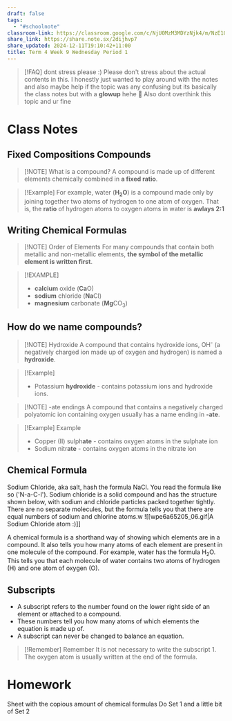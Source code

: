 ```yaml
---
draft: false
tags:
  - "#schoolnote"
classroom-link: https://classroom.google.com/c/NjU0MzM3MDYzNjk4/m/NzE1OTI5NzcwNjM5/details
share_link: https://share.note.sx/2dijhvp7
share_updated: 2024-12-11T19:10:42+11:00
title: Term 4 Week 9 Wednesday Period 1
---
```

> [!FAQ] dont stress please :)
> Please don't stress about the actual contents in this. I honestly just wanted to play around with the notes and also maybe help if the topic was any confusing but its basically the class notes but with a **glowup** hehe 🤣
> Also dont overthink this topic and ur fine
# Class Notes
## Fixed Compositions Compounds

> [!NOTE] What is a compound?
> A compound is made up of different elements chemically combined in **a fixed ratio**.

> [!Example]
> For example, water (**H<sub>2</sub>O**) is a compound made only by joining together two atoms of hydrogen to one atom of oxygen. 
> That is, the **ratio** of hydrogen atoms to oxygen atoms in water is **awlays 2:1**

## Writing Chemical Formulas

> [!NOTE] Order of Elements
For many compounds that contain both metallic and non-metallic elements, **the symbol of the metallic element is written first**.

> [!EXAMPLE]
> - **calcium** oxide (**Ca**O)
> - **sodium** chloride (**Na**Cl)
> - **magnesium** carbonate (**Mg**CO<sub>3</sub>)

## How do we name compounds?

> [!NOTE] Hydroxide
> A compound that contains hydroxide ions, OH<sup>-</sup> (a negatively charged ion made up of oxygen and hydrogen) is named a **hydroxide**.

> [!Example]
> - Potassium **hydroxide** - contains potassium ions and hydroxide ions.
 
> [!NOTE] -ate endings
> A compound that contains a negatively charged polyatomic ion containing oxygen usually has a name ending in **-ate**.

> [!Example] Example
> - Copper (II) sulph**ate** - contains oxygen atoms in the sulphate ion
> - Sodium nitr**ate** - contains oxygen atoms in the nitrate ion
## Chemical Formula
Sodium Chloride, aka salt, hash the formula NaCl. You read the formula like so ('N-a-C-l'). Sodium chloride is a solid compound and has the structure shown below, with sodium and chloride particles packed together tightly. There are no separate molecules, but the formula tells you that there are equal numbers of sodium and chlorine atoms.w
![[wpe6a65205_06.gif|A Sodium Chloride atom :)]]

A chemical formula is a shorthand way of showing which elements are in a compound. It also tells you how many atoms of each element are present in one molecule of the compound. For example, water has the formula H<sub>2</sub>O. This tells you that each molecule of water contains two atoms of hydrogen (H) and one atom of oxygen (O).

## Subscripts
- A subscript refers to the number found on the lower right side of an element or attached to a compound.
- These numbers tell you how many atoms of which elements the equation is made up of.
- A subscript can never be changed to balance an equation.

> [!Remember] Remember
> It is not necessary to write the subscript 1.
> The oxygen atom is usually written at the end of the formula.

# Homework
Sheet with the copious amount of chemical formulas
Do Set 1 and a little bit of Set 2


